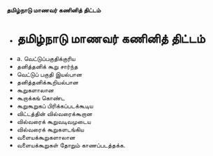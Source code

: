 **தமிழ்நாடு மாணவர் கணினித் திட்டம்**
- # தமிழ்நாடு மாணவர் கணினித் திட்டம்
- a. வெட்டுப்பகுதிக்குரிய
- தனித்தனிக் கூறு சார்ந்த
- வெட்டுப் பகுதி இயல்பான
- தனித்தனிக்கூறியல்பான
- கூறுகளாலான
- கூறாக்கங் கொண்ட
- கூறுகூறுகப் பிரிக்கப்படக்கூடிய
- விட்டத்தின் வில்வரைக்கூறான
- வில்வரைக் கூறுவடிவமுடைய
- வில்வரைக் கூறுகளடங்கிய
- வளையக்கூறுகளாலான
- வளையக்கூறுகள் தோறும் காணப்படத்தக்க.

